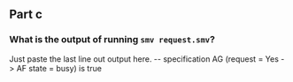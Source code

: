 ## Part c

### What is the output of running `smv request.smv`?

Just paste the last line out output here.
-- specification AG (request = Yes -> AF state = busy)  is true

